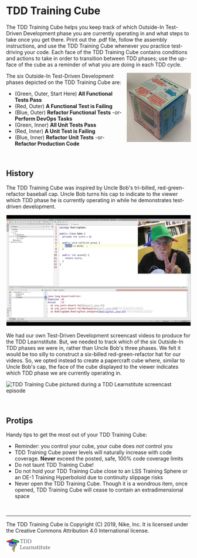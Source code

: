# TDD Training Cube

The TDD Training Cube helps you keep track of which Outside-In Test-Driven Development phase you 
are currently operating in and what steps to take once you get there.  Print out the .pdf file, 
follow the assembly instructions, and use the TDD Training Cube whenever you practice test-driving 
your code.  Each face of the TDD Training Cube contains conditions and actions to take in order to 
transition between TDD phases; use the up-face of the cube as a reminder of what you are doing in 
each TDD cycle.

<img align="right" alt="TDD Training Cube" src="images/cube.png" width="175" height="188">The six
Outside-In Test-Driven Development phases depicted on the TDD Training Cube are:

* (Green, Outer, Start Here) **All Functional Tests Pass**
* (Red, Outer) **A Functional Test is Failing**
* (Blue, Outer) **Refactor Functional Tests** -or- **Perform DevOps Tasks**
* (Green, Inner) **All Unit Tests Pass**
* (Red, Inner) **A Unit Test is Failing**
* (Blue, Inner) **Refactor Unit Tests** -or- **Refactor Production Code**

&nbsp;

## History

The TDD Training Cube was inspired by Uncle Bob's tri-billed, red-green-refactor baseball cap.
Uncle Bob turns his cap to indicate to the viewer which TDD phase he is currently operating in 
while he demonstrates test-driven development.

![Uncle Bob pictured wearing his red-green-refactor cap during a Clean Code screencast episode](images/UncleBobsRedGreenRefactorHat.png "Uncle Bob and his red-green-refactor cap as seen on his Clean Code screencast episodes")

We had our own Test-Driven Development screencast videos to produce for the TDD Learnstitute.  But, 
we needed to track which of the six Outside-In TDD phases we were in, rather than Uncle Bob's three
phases.  We felt it would be too silly to construct a six-billed red-green-refactor hat for our 
videos.  So, we opted instead to create a papercraft cube where, similar to Uncle Bob's cap, the 
face of the cube displayed to the viewer indicates which TDD phase we are currently operating in.

![TDD Training Cube pictured during a TDD Learnstitute screencast episode](images/CubeInLearnstitute.png "TDD Training Cube tells us what to do next in our TDD adventures")

&nbsp;

## Protips

Handy tips to get the most out of your TDD Training Cube:

* Reminder: you control your cube, your cube does _not_ control you
* TDD Training Cube power levels will naturally increase with code coverage.  **Never** exceed 
  the posted, safe, 100% code coverage limits
* Do not taunt TDD Training Cube!
* Do not hold your TDD Training Cube close to an LSS Training Sphere or an OE-1 Training Hyperboloid
  due to continuity slippage risks
* Never open the TDD Training Cube.  Though it is a wondrous item, once opened, TDD Training Cube 
  will cease to contain an extradimensional space

&nbsp;

---

The TDD Training Cube is Copyright (C) 2019, Nike, Inc.  It is licensed under the Creative Commons 
Attribution 4.0 International license.

![TDD Learnstitute Logo](images/TDDLearnstituteLogo120.png)
